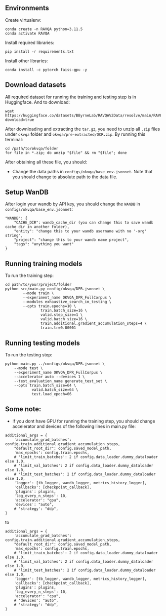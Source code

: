 ## Environments 
Create virtualenv:
```
conda create -n RAVQA python=3.11.5
conda activate RAVQA
```

Install required libraries:
```
pip install -r requirements.txt
```

Install other libraries:
```
conda install -c pytorch faiss-gpu -y
```

## Download datasets
All required dataset for running the training and testing step is in Huggingface. And to download:
```
wget https://huggingface.co/datasets/BByrneLab/RAVQAV2Data/resolve/main/RAVQA_v2_data.tar.gz?download=true
```

After downloading and extracting the `tar.gz`, you need to unzip all `.zip` files under `okvqa` folder and `okvqa/pre-extracted/OCR.zip`. By running this terminal:
```
cd /path/to/okvqa/folder
for file in *.zip; do unzip "$file" && rm "$file"; done
```

After obtaining all these file, you should:
- Change the data paths in `configs/okvqa/base_env.jsonnet`. Note that you should change to absolute path to the data file.

## Setup WanDB 
After login your wandb by API key, you should change the `WANDB` in `configs/okvqa/base_env.jsonnet`:
```
"WANDB": {
    "CACHE_DIR": wandb_cache_dir (you can change this to save wandb cache dir in another folder),
    "entity": "change this to your wandb username with no '-org' string",
    "project": "change this to your wandb name project",    
    "tags": "anything you want"
}
```

## Running training models
To run the training step:
```
cd path/to/your/project/folder
python src/main.py config/okvqa/DPR.jsonnet \
        --mode train \ 
        --experiment_name OKVQA_DPR_FullCorpus \
        --modules exhaustive_search_in_testing \
        --opts train.epochs=10 \
                train.batch_size=16 \
                valid.step_size=1 \
                valid.batch_size=16 \
                train.additional.gradient_accumulation_steps=4 \
                train.lr=0.00001
```

## Running testing models
To run the testing step:
```
python main.py ../configs/okvqa/DPR.jsonnet \
    --mode test \
    --experiment_name OKVQA_DPR_FullCorpus \
    --accelerator auto --devices 1 \
    --test_evaluation_name generate_test_set \
    --opts train.batch_size=64 \
            valid.batch_size=64 \
            test.load_epoch=06
```

## Some note:
- If you dont have GPU for running the training step, you should change accelerator and devices of the following lines in main.py file: 
```
additional_args = {
    'accumulate_grad_batches': config.train.additional.gradient_accumulation_steps,
    "default_root_dir": config.saved_model_path,
    'max_epochs': config.train.epochs,
    # 'limit_train_batches': 2 if config.data_loader.dummy_dataloader else 1.0,
    # 'limit_val_batches': 2 if config.data_loader.dummy_dataloader else 1.0,
    # 'limit_test_batches': 2 if config.data_loader.dummy_dataloader else 1.0,
    'logger': [tb_logger, wandb_logger, metrics_history_logger],
    'callbacks': [checkpoint_callback],
    'plugins': plugins,
    'log_every_n_steps': 10,
    'accelerator': "gpu", 
    'devices': "auto",
    # 'strategy': "ddp",
}
```

to
```
additional_args = {
    'accumulate_grad_batches': config.train.additional.gradient_accumulation_steps,
    "default_root_dir": config.saved_model_path,
    'max_epochs': config.train.epochs,
    # 'limit_train_batches': 2 if config.data_loader.dummy_dataloader else 1.0,
    # 'limit_val_batches': 2 if config.data_loader.dummy_dataloader else 1.0,
    # 'limit_test_batches': 2 if config.data_loader.dummy_dataloader else 1.0,
    'logger': [tb_logger, wandb_logger, metrics_history_logger],
    'callbacks': [checkpoint_callback],
    'plugins': plugins,
    'log_every_n_steps': 10,
    'accelerator': "cpu", 
    # 'devices': "auto",
    # 'strategy': "ddp",
}
```
    